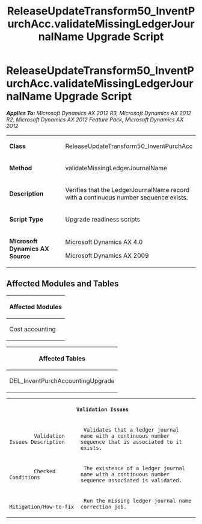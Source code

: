 ﻿---
title: ReleaseUpdateTransform50_InventPurchAcc.validateMissingLedgerJournalName Upgrade Script
TOCTitle: ReleaseUpdateTransform50_InventPurchAcc.validateMissingLedgerJournalName Upgrade Script
ms:assetid: c9d3608d-b8a7-b1ee-b0e8-b00c582f78fa
ms:mtpsurl: https://msdn.microsoft.com/en-us/library/JJ719632(v=AX.60)
ms:contentKeyID: 49711200
ms.date: 05/18/2015
mtps_version: v=AX.60
---

# ReleaseUpdateTransform50\_InventPurchAcc.validateMissingLedgerJournalName Upgrade Script 


_**Applies To:** Microsoft Dynamics AX 2012 R3, Microsoft Dynamics AX 2012 R2, Microsoft Dynamics AX 2012 Feature Pack, Microsoft Dynamics AX 2012_

<table>
<colgroup>
<col style="width: 50%" />
<col style="width: 50%" />
</colgroup>
<tbody>
<tr class="odd">
<td><p><strong>Class</strong></p></td>
<td><p>ReleaseUpdateTransform50_InventPurchAcc</p></td>
</tr>
<tr class="even">
<td><p><strong>Method</strong></p></td>
<td><p>validateMissingLedgerJournalName</p></td>
</tr>
<tr class="odd">
<td><p><strong>Description</strong></p></td>
<td><p>Verifies that the LedgerJournalName record with a continuous number sequence exists.</p></td>
</tr>
<tr class="even">
<td><p><strong>Script Type</strong></p></td>
<td><p>Upgrade readiness scripts</p></td>
</tr>
<tr class="odd">
<td><p><strong>Microsoft Dynamics AX Source</strong></p></td>
<td><p>Microsoft Dynamics AX 4.0</p>
<p>Microsoft Dynamics AX 2009</p></td>
</tr>
</tbody>
</table>


## Affected Modules and Tables

<table>
<colgroup>
<col style="width: 100%" />
</colgroup>
<thead>
<tr class="header">
<th><p>Affected Modules</p></th>
</tr>
</thead>
<tbody>
<tr class="odd">
<td><p>Cost accounting</p></td>
</tr>
</tbody>
</table>


<table>
<colgroup>
<col style="width: 100%" />
</colgroup>
<thead>
<tr class="header">
<th><p>Affected Tables</p></th>
</tr>
</thead>
<tbody>
<tr class="odd">
<td><p>DEL_InventPurchAccountingUpgrade</p></td>
</tr>
</tbody>
</table>


<table xmlns="http://www.w3.org/1999/xhtml">
              <tr><th colspan="2">
		
   <p>
   
	 Validation Issues
  </p>
  </th></tr>
              <tr><td>
		
   <p>
   
	 
            Validation Issues Description
          
  </p>
  </td><td>
		
   <p>
   
	 Validates that a ledger journal name with a continuous number sequence that is associated to it exists.
  </p>
  </td></tr>
              <tr><td>
		
   <p>
   
	 
            Checked Conditions
          
  </p>
  </td><td>
		
   <p>
   
	 The existence of a ledger journal name with a continuous number sequence associated is validated.
  </p>
  </td></tr>
              <tr><td>
		
   <p>
   
	 
            Mitigation/How-to-fix
          
  </p>
  </td><td>
		
   <p>
   
	 Run the missing ledger journal name correction job.
  </p>
  </td></tr>
            </table>

  


